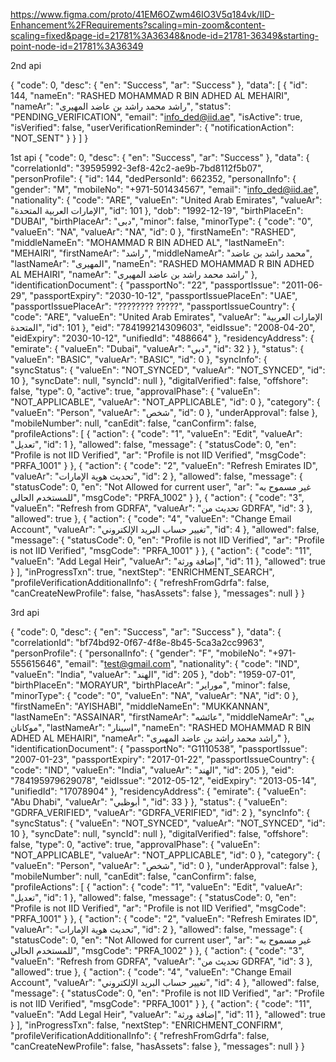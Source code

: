 
https://www.figma.com/proto/41EM6OZwm46IO3V5q184vk/IID-Enhancement%2FRequirements?scaling=min-zoom&content-scaling=fixed&page-id=21781%3A36348&node-id=21781-36349&starting-point-node-id=21781%3A36349

2nd api

{
    "code": 0,
    "desc": {
        "en": "Success",
        "ar": "Success"
    },
    "data": [
        {
            "id": 144,
            "nameEn": "RASHED MOHAMMAD R BIN ADHED AL MEHAIRI",
            "nameAr": "راشد محمد راشد بن عاضد المهيرى",
            "status": "PENDING_VERIFICATION",
            "email": "info_ded@iid.ae",
            "isActive": true,
            "isVerified": false,
            "userVerificationReminder": {
                "notificationAction": "NOT_SENT"
            }
        }
    ]
}


1st api
{
    "code": 0,
    "desc": {
        "en": "Success",
        "ar": "Success"
    },
    "data": {
        "correlationId": "39595992-3ef8-42c2-ae9b-7bd8112f5b07",
        "personProfile": {
            "id": 144,
            "dedPersonId": 662352,
            "personalInfo": {
                "gender": "M",
                "mobileNo": "+971-501434567",
                "email": "info_ded@iid.ae",
                "nationality": {
                    "code": "ARE",
                    "valueEn": "United Arab Emirates",
                    "valueAr": "الإمارات العربية المتحدة",
                    "id": 101
                },
                "dob": "1992-12-19",
                "birthPlaceEn": "DUBAI",
                "birthPlaceAr": "دبى",
                "minor": false,
                "minorType": {
                    "code": "0",
                    "valueEn": "NA",
                    "valueAr": "NA",
                    "id": 0
                },
                "firstNameEn": "RASHED",
                "middleNameEn": "MOHAMMAD R BIN ADHED AL",
                "lastNameEn": "MEHAIRI",
                "firstNameAr": "راشد",
                "middleNameAr": "محمد راشد بن عاضد",
                "lastNameAr": "المهيرى",
                "nameEn": "RASHED MOHAMMAD R BIN ADHED AL MEHAIRI",
                "nameAr": "راشد محمد راشد بن عاضد المهيرى"
            },
            "identificationDocument": {
                "passportNo": "22",
                "passportIssue": "2011-06-29",
                "passportExpiry": "2030-10-12",
                "passportIssuePlaceEn": "UAE",
                "passportIssuePlaceAr": "???????? ?????",
                "passportIssueCountry": {
                    "code": "ARE",
                    "valueEn": "United Arab Emirates",
                    "valueAr": "الإمارات العربية المتحدة",
                    "id": 101
                },
                "eid": "784199214309603",
                "eidIssue": "2008-04-20",
                "eidExpiry": "2030-10-12",
                "unifiedId": "488664"
            },
            "residencyAddress": {
                "emirate": {
                    "valueEn": "Dubai",
                    "valueAr": "دبي",
                    "id": 32
                }
            },
            "status": {
                "valueEn": "BASIC",
                "valueAr": "BASIC",
                "id": 0
            },
            "syncInfo": {
                "syncStatus": {
                    "valueEn": "NOT_SYNCED",
                    "valueAr": "NOT_SYNCED",
                    "id": 10
                },
                "syncDate": null,
                "syncId": null
            },
            "digitalVerified": false,
            "offshore": false,
            "type": 0,
            "active": true,
            "approvalPhase": {
                "valueEn": "NOT_APPLICABLE",
                "valueAr": "NOT_APPLICABLE",
                "id": 0
            },
            "category": {
                "valueEn": "Person",
                "valueAr": "شخص",
                "id": 0
            },
            "underApproval": false
        },
        "mobileNumber": null,
        "canEdit": false,
        "canConfirm": false,
        "profileActions": [
            {
                "action": {
                    "code": "1",
                    "valueEn": "Edit",
                    "valueAr": "تعديل",
                    "id": 1
                },
                "allowed": false,
                "message": {
                    "statusCode": 0,
                    "en": "Profile is not IID Verified",
                    "ar": "Profile is not IID Verified",
                    "msgCode": "PRFA_1001"
                }
            },
            {
                "action": {
                    "code": "2",
                    "valueEn": "Refresh Emirates ID",
                    "valueAr": "تحديث هوية الإمارات",
                    "id": 2
                },
                "allowed": false,
                "message": {
                    "statusCode": 0,
                    "en": "Not Allowed for current user",
                    "ar": "غير مسموح به للمستخدم الحالي",
                    "msgCode": "PRFA_1002"
                }
            },
            {
                "action": {
                    "code": "3",
                    "valueEn": "Refresh from GDRFA",
                    "valueAr": "تحديث من GDRFA",
                    "id": 3
                },
                "allowed": true
            },
            {
                "action": {
                    "code": "4",
                    "valueEn": "Change Email Account",
                    "valueAr": "تغيير حساب البريد الإلكتروني",
                    "id": 4
                },
                "allowed": false,
                "message": {
                    "statusCode": 0,
                    "en": "Profile is not IID Verified",
                    "ar": "Profile is not IID Verified",
                    "msgCode": "PRFA_1001"
                }
            },
            {
                "action": {
                    "code": "11",
                    "valueEn": "Add Legal Heir",
                    "valueAr": "إضافة ورثة",
                    "id": 11
                },
                "allowed": true
            }
        ],
        "inProgressTxn": true,
        "nextStep": "ENRICHMENT_SEARCH",
        "profileVerificationAdditionalInfo": {
            "refreshFromGdrfa": false,
            "canCreateNewProfile": false,
            "hasAssets": false
        },
        "messages": null
    }
}


3rd api

{
    "code": 0,
    "desc": {
        "en": "Success",
        "ar": "Success"
    },
    "data": {
        "correlationId": "bf74bd92-0f67-4f8e-8b45-5ca3a2cc9963",
        "personProfile": {
            "personalInfo": {
                "gender": "F",
                "mobileNo": "+971-555615646",
                "email": "test@gmail.com",
                "nationality": {
                    "code": "IND",
                    "valueEn": "India",
                    "valueAr": "الهند",
                    "id": 205
                },
                "dob": "1959-07-01",
                "birthPlaceEn": "MORAYUR",
                "birthPlaceAr": "موراير",
                "minor": false,
                "minorType": {
                    "code": "0",
                    "valueEn": "NA",
                    "valueAr": "NA",
                    "id": 0
                },
                "firstNameEn": "AYISHABI",
                "middleNameEn": "MUKKANNAN",
                "lastNameEn": "ASSAINAR",
                "firstNameAr": "عائشه",
                "middleNameAr": "بى موكانان",
                "lastNameAr": "اسينار",
                "nameEn": "RASHED MOHAMMAD R BIN ADHED AL MEHAIRI",
                "nameAr": "راشد محمد راشد بن عاضد المهيرى"
            },
            "identificationDocument": {
                "passportNo": "G1110538",
                "passportIssue": "2007-01-23",
                "passportExpiry": "2017-01-22",
                "passportIssueCountry": {
                    "code": "IND",
                    "valueEn": "India",
                    "valueAr": "الهند",
                    "id": 205
                },
                "eid": "784195979629078",
                "eidIssue": "2012-05-12",
                "eidExpiry": "2013-05-14",
                "unifiedId": "17078904"
            },
            "residencyAddress": {
                "emirate": {
                    "valueEn": "Abu Dhabi",
                    "valueAr": "أبوظبي ",
                    "id": 33
                }
            },
            "status": {
                "valueEn": "GDRFA_VERIFIED",
                "valueAr": "GDRFA_VERIFIED",
                "id": 2
            },
            "syncInfo": {
                "syncStatus": {
                    "valueEn": "NOT_SYNCED",
                    "valueAr": "NOT_SYNCED",
                    "id": 10
                },
                "syncDate": null,
                "syncId": null
            },
            "digitalVerified": false,
            "offshore": false,
            "type": 0,
            "active": true,
            "approvalPhase": {
                "valueEn": "NOT_APPLICABLE",
                "valueAr": "NOT_APPLICABLE",
                "id": 0
            },
            "category": {
                "valueEn": "Person",
                "valueAr": "شخص",
                "id": 0
            },
            "underApproval": false
        },
        "mobileNumber": null,
        "canEdit": false,
        "canConfirm": false,
        "profileActions": [
            {
                "action": {
                    "code": "1",
                    "valueEn": "Edit",
                    "valueAr": "تعديل",
                    "id": 1
                },
                "allowed": false,
                "message": {
                    "statusCode": 0,
                    "en": "Profile is not IID Verified",
                    "ar": "Profile is not IID Verified",
                    "msgCode": "PRFA_1001"
                }
            },
            {
                "action": {
                    "code": "2",
                    "valueEn": "Refresh Emirates ID",
                    "valueAr": "تحديث هوية الإمارات",
                    "id": 2
                },
                "allowed": false,
                "message": {
                    "statusCode": 0,
                    "en": "Not Allowed for current user",
                    "ar": "غير مسموح به للمستخدم الحالي",
                    "msgCode": "PRFA_1002"
                }
            },
            {
                "action": {
                    "code": "3",
                    "valueEn": "Refresh from GDRFA",
                    "valueAr": "تحديث من GDRFA",
                    "id": 3
                },
                "allowed": true
            },
            {
                "action": {
                    "code": "4",
                    "valueEn": "Change Email Account",
                    "valueAr": "تغيير حساب البريد الإلكتروني",
                    "id": 4
                },
                "allowed": false,
                "message": {
                    "statusCode": 0,
                    "en": "Profile is not IID Verified",
                    "ar": "Profile is not IID Verified",
                    "msgCode": "PRFA_1001"
                }
            },
            {
                "action": {
                    "code": "11",
                    "valueEn": "Add Legal Heir",
                    "valueAr": "إضافة ورثة",
                    "id": 11
                },
                "allowed": true
            }
        ],
        "inProgressTxn": false,
        "nextStep": "ENRICHMENT_CONFIRM",
        "profileVerificationAdditionalInfo": {
            "refreshFromGdrfa": false,
            "canCreateNewProfile": false,
            "hasAssets": false
        },
        "messages": null
    }
}
